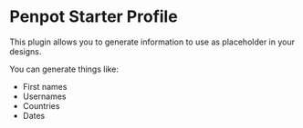 # Penpot Starter Profile

This plugin allows you to generate information to use as placeholder in your designs.

You can generate things like:

- First names
- Usernames
- Countries
- Dates
